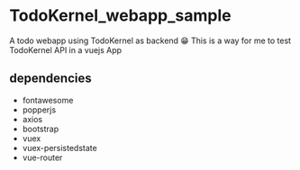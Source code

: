 # TodoKernel_webapp_sample
A todo webapp using TodoKernel as backend 😁
This is a way for me to test TodoKernel API in a vuejs App

## dependencies
- fontawesome
- popperjs
- axios
- bootstrap
- vuex
- vuex-persistedstate
- vue-router
